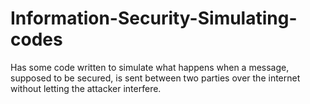 # Information-Security-Simulating-codes
Has some code written to simulate what happens when a message, supposed to be secured, is sent between two parties over the internet without letting the attacker interfere.
